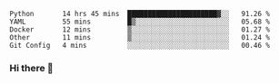 <!--START_SECTION:waka-->
```text
Python       14 hrs 45 mins  ██████████████████████▓░░   91.26 % 
YAML         55 mins         █▒░░░░░░░░░░░░░░░░░░░░░░░   05.68 % 
Docker       12 mins         ▒░░░░░░░░░░░░░░░░░░░░░░░░   01.27 % 
Other        11 mins         ▒░░░░░░░░░░░░░░░░░░░░░░░░   01.24 % 
Git Config   4 mins          ░░░░░░░░░░░░░░░░░░░░░░░░░   00.46 % 
```
<!--END_SECTION:waka-->

### Hi there 👋

<!--
**DnC275/DnC275** is a ✨ _special_ ✨ repository because its `README.md` (this file) appears on your GitHub profile.

Here are some ideas to get you started:

- 🔭 I’m currently working on ...
- 🌱 I’m currently learning ...
- 👯 I’m looking to collaborate on ...
- 🤔 I’m looking for help with ...
- 💬 Ask me about ...
- 📫 How to reach me: ...
- 😄 Pronouns: ...
- ⚡ Fun fact: ...
-->
